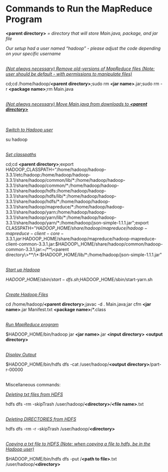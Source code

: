 # Commands to Run the MapReduce Program
**\<parent directory\>** *= directory that will store Main.java, package, and jar file*

*Our setup had a user named “hadoop” - please adjust the code depending on your specific username*
<br/><br/>

<ins>*(Not always necessary) Remove old-versions of MapReduce files (Note: user should be default - with permissions to manipulate files)*</ins>

cd;cd /home/hadoop/**\<parent directory\>**;sudo rm **\<jar name\>**.jar;sudo rm -r **\<package name\>**;rm Main.java
<br/><br/>

<ins>*(Not always necessary) Move Main.java from downloads to **\<parent directory\>***</ins>

<br/><br/>
<ins>*Switch to Hadoop user*</ins>
 
su hadoop
<br/><br/>
  
<ins>*Set classpaths*</ins>
 
cd;cd **\<parent directory\>**;export HADOOP\_CLASSPATH="/home/hadoop/hadoop-3.3.1/etc/hadoop:/home/hadoop/hadoop-3.3.1/share/hadoop/common/lib/\*:/home/hadoop/hadoop-3.3.1/share/hadoop/common/\*:/home/hadoop/hadoop-3.3.1/share/hadoop/hdfs:/home/hadoop/hadoop-3.3.1/share/hadoop/hdfs/lib/\*:/home/hadoop/hadoop-3.3.1/share/hadoop/hdfs/\*:/home/hadoop/hadoop-3.3.1/share/hadoop/mapreduce/\*:/home/hadoop/hadoop-3.3.1/share/hadoop/yarn:/home/hadoop/hadoop-3.3.1/share/hadoop/yarn/lib/\*:/home/hadoop/hadoop-3.3.1/share/hadoop/yarn/\*:/home/hadoop/json-simple-1.1.1.jar";export CLASSPATH="$HADOOP\_HOME/share/hadoop/mapreduce/hadoop-mapreduce-client-core-3.3.1.jar:$HADOOP\_HOME/share/hadoop/mapreduce/hadoop-mapreduce-client-common-3.3.1.jar:$HADOOP\_HOME/share/hadoop/common/hadoop-common-3.3.1.jar:~/**\<parent directory\>**/\*:$HADOOP\_HOME/lib/\*:/home/hadoop/json-simple-1.1.1.jar"
<br/><br/>

 <ins>*Start up Hadoop*</ins>
  
$HADOOP\_HOME/sbin/start-dfs.sh;$HADOOP\_HOME/sbin/start-yarn.sh
<br/><br/>

<ins>*Create Hadoop Files*</ins>
  
cd /home/hadoop/**\<parent directory\>**;javac -d . Main.java;jar cfm **\<jar name\>**.jar Manifest.txt **\<package name\>**/\*.class
<br/><br/>

<ins>*Run MapReduce program*</ins>
  
$HADOOP\_HOME/bin/hadoop jar **\<jar name\>**.jar **\<input directory\> \<output directory\>**
<br/><br/>

<ins>*Display Output*</ins>
  
$HADOOP\_HOME/bin/hdfs dfs -cat /user/hadoop/**\<output directory\>**/part-r-00000
<br/><br/>

Miscellaneous commands:

<ins>*Deleting txt files from HDFS*</ins>
  
hdfs dfs -rm -skipTrash /user/hadoop/**\<directory\>**/**\<file name\>**.txt
<br/><br/>
 
<ins>*Deleting DIRECTORIES from HDFS*</ins>
  
hdfs dfs -rm -r -skipTrash /user/hadoop/**\<directory\>**
<br/><br/>

<ins>*Copying a txt file to HDFS  (Note: when copying a file to hdfs, be in the Hadoop user)*</ins>
  
$HADOOP\_HOME/bin/hdfs dfs -put /**\<path to file\>**.txt /user/hadoop/**\<directory\>**

